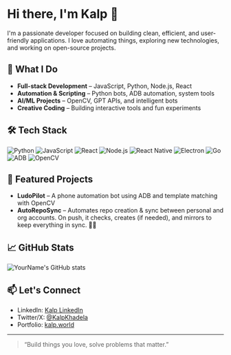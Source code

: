 # Hi there, I'm Kalp 👋

I'm a passionate developer focused on building clean, efficient, and user-friendly applications. I love automating things, exploring new technologies, and working on open-source projects.

## 🚀 What I Do

- **Full-stack Development** – JavaScript, Python, Node.js, React
- **Automation & Scripting** – Python bots, ADB automation, system tools
- **AI/ML Projects** – OpenCV, GPT APIs, and intelligent bots
- **Creative Coding** – Building interactive tools and fun experiments

## 🛠️ Tech Stack

![Python](https://img.shields.io/badge/Python-3670A0?style=flat&logo=python&logoColor=white)
![JavaScript](https://img.shields.io/badge/JavaScript-F7DF1E?style=flat&logo=javascript&logoColor=black)
![React](https://img.shields.io/badge/React-20232a?style=flat&logo=react&logoColor=61DAFB)
![Node.js](https://img.shields.io/badge/Node.js-43853D?style=flat&logo=node.js&logoColor=white)
![React Native](https://img.shields.io/badge/React_Native-20232A?style=flat&logo=react&logoColor=61DAFB)
![Electron](https://img.shields.io/badge/Electron-47848F?style=flat&logo=electron&logoColor=white)
![Go](https://img.shields.io/badge/Go-00ADD8?style=flat&logo=go&logoColor=white)
![ADB](https://img.shields.io/badge/ADB-black?style=flat&logo=android&logoColor=green)
![OpenCV](https://img.shields.io/badge/OpenCV-5C3EE8?style=flat&logo=opencv&logoColor=white)

## 📌 Featured Projects

- **LudoPilot** – A phone automation bot using ADB and template matching with OpenCV
- **AutoRepoSync** – Automates repo creation & sync between personal and org accounts. On push, it checks, creates (if needed), and mirrors to keep everything in sync. 🔄✨

## 📈 GitHub Stats

![YourName's GitHub stats](https://github-readme-stats.vercel.app/api?username=YourGitHubUsername&show_icons=true&theme=radical)

## 📫 Let's Connect

- LinkedIn: [Kalp LinkedIn](https://www.linkedin.com/in/kalp-khadela-7608a416a)
- Twitter/X: [@KalpKhadela](https://x.com/KalpKhadela)
- Portfolio: [kalp.world](https://kalp.world)

---

> “Build things you love, solve problems that matter.”

